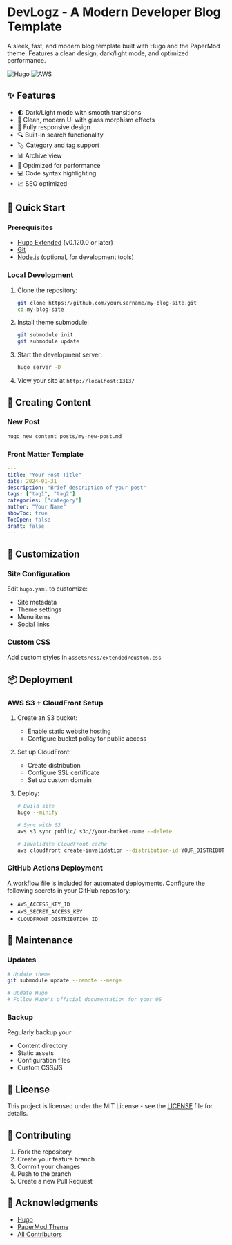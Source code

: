 # DevLogz - A Modern Developer Blog Template

A sleek, fast, and modern blog template built with Hugo and the PaperMod theme. Features a clean design, dark/light mode, and optimized performance.

![Hugo](https://img.shields.io/badge/Hugo-black.svg?style=for-the-badge&logo=Hugo)
![AWS](https://img.shields.io/badge/AWS-%23FF9900.svg?style=for-the-badge&logo=amazon-aws&logoColor=white)

## ✨ Features

- 🌓 Dark/Light mode with smooth transitions
- 🎨 Clean, modern UI with glass morphism effects
- 📱 Fully responsive design
- 🔍 Built-in search functionality
- 🏷️ Category and tag support
- 📊 Archive view
- 🚀 Optimized for performance
- 💻 Code syntax highlighting
- 📈 SEO optimized

## 🚀 Quick Start

### Prerequisites

- [Hugo Extended](https://gohugo.io/installation/) (v0.120.0 or later)
- [Git](https://git-scm.com/)
- [Node.js](https://nodejs.org/) (optional, for development tools)

### Local Development

1. Clone the repository:
   ```bash
   git clone https://github.com/yourusername/my-blog-site.git
   cd my-blog-site
   ```

2. Install theme submodule:
   ```bash
   git submodule init
   git submodule update
   ```

3. Start the development server:
   ```bash
   hugo server -D
   ```

4. View your site at `http://localhost:1313/`

## 📝 Creating Content

### New Post
```bash
hugo new content posts/my-new-post.md
```

### Front Matter Template
```yaml
---
title: "Your Post Title"
date: 2024-01-31
description: "Brief description of your post"
tags: ["tag1", "tag2"]
categories: ["category"]
author: "Your Name"
showToc: true
TocOpen: false
draft: false
---
```

## 🎨 Customization

### Site Configuration
Edit `hugo.yaml` to customize:
- Site metadata
- Theme settings
- Menu items
- Social links

### Custom CSS
Add custom styles in `assets/css/extended/custom.css`

## 📦 Deployment

### AWS S3 + CloudFront Setup

1. Create an S3 bucket:
   - Enable static website hosting
   - Configure bucket policy for public access

2. Set up CloudFront:
   - Create distribution
   - Configure SSL certificate
   - Set up custom domain

3. Deploy:
   ```bash
   # Build site
   hugo --minify

   # Sync with S3
   aws s3 sync public/ s3://your-bucket-name --delete

   # Invalidate CloudFront cache
   aws cloudfront create-invalidation --distribution-id YOUR_DISTRIBUTION_ID --paths "/*"
   ```

### GitHub Actions Deployment
A workflow file is included for automated deployments. Configure the following secrets in your GitHub repository:
- `AWS_ACCESS_KEY_ID`
- `AWS_SECRET_ACCESS_KEY`
- `CLOUDFRONT_DISTRIBUTION_ID`

## 🔧 Maintenance

### Updates
```bash
# Update theme
git submodule update --remote --merge

# Update Hugo
# Follow Hugo's official documentation for your OS
```

### Backup
Regularly backup your:
- Content directory
- Static assets
- Configuration files
- Custom CSS/JS

## 📄 License

This project is licensed under the MIT License - see the [LICENSE](LICENSE) file for details.

## 🤝 Contributing

1. Fork the repository
2. Create your feature branch
3. Commit your changes
4. Push to the branch
5. Create a new Pull Request

## 🙏 Acknowledgments

- [Hugo](https://gohugo.io/)
- [PaperMod Theme](https://github.com/adityatelange/hugo-PaperMod)
- [All Contributors](../../contributors)
